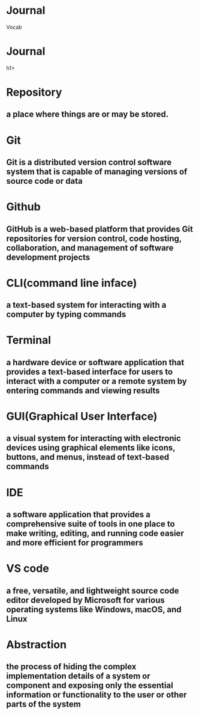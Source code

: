 # Journal
Vocab
<h1 align^center>Journal</h1>h1>
<h1>Repository</h1>
   <h2>a place where things are or may be stored.</h2>
<h1>Git</h1>
  <h2> Git is a distributed version control software system that is capable of managing versions of source code or data</h2>
<h1>Github</h1>
   <h2>GitHub is a web-based platform that provides Git repositories for version control, code hosting, collaboration, and management of software development projects</h2>
<h1>CLI(command line inface)</h1>
    <h2>a text-based system for interacting with a computer by typing commands</h2>
<h1>Terminal</h1>
   <h2> a hardware device or software application that provides a text-based interface for users to interact with a computer or a remote system by entering commands and viewing results</h2>
<h1>GUI(Graphical User Interface)</h1>
    <h2>a visual system for interacting with electronic devices using graphical elements like icons, buttons, and menus, instead of text-based commands</h2>
<h1>IDE</h1>
    <h2>a software application that provides a comprehensive suite of tools in one place to make writing, editing, and running code easier and more efficient for programmers</h2>
<h1>VS code</h1>
    <h2>a free, versatile, and lightweight source code editor developed by Microsoft for various operating systems like Windows, macOS, and Linux</h2>
<h1>Abstraction</h1>
    <h2>the process of hiding the complex implementation details of a system or component and exposing only the essential information or functionality to the user or other parts of the system
</h2>
